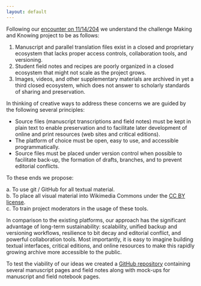 ```yaml
---
layout: default
---
```


Following our [encounter on 11/14/204](http://xpmethod.plaintext.in/events/public-discourse/pamela-smith.html) we understand the challenge Making and Knowing project to be as follows:

1. Manuscript and parallel translation files exist in a closed and proprietary ecosystem that lacks proper access controls, collaboration tools, and versioning.
2. Student field notes and recipes are poorly organized in a closed ecosystem that might not scale as the project grows.
3. Images, videos, and other supplementary materials are archived in yet a third closed ecosystem, which does not answer to scholarly standards of sharing and preservation.

In thinking of creative ways to address these concerns we are guided by the following several principles:

- Source files (manuscript transcriptions and field notes) must be kept in plain text to enable preservation and to facilitate later development of online and print resources (web sites and critical editions).
- The platform of choice must be open, easy to use, and accessible programmatically.
- Source files must be placed under version control when possible to facilitate back-up, the formation of drafts, branches, and to prevent editorial conflicts.

To these ends we propose:

a. To use git / GitHub for all textual material.  
b. To place all visual material into Wikimedia Commons under the [CC BY license](http://creativecommons.org/licenses/by/3.0/).  
c. To train project moderators in the usage of these tools.  

In comparison to the existing platforms, our approach has the significant advantage of long-term sustainability: scalability, unified backup and versioning workflows, resilience to bit decay and editorial conflict, and powerful collaboration tools. Most importantly, it is easy to imagine building textual interfaces, critical editions, and online resources to make this rapidly growing archive more accessible to the public.

To test the viability of our ideas we created a [GitHub repository](https://github.com/xpmethod/making-knowing) containing several manuscript pages and field notes along with mock-ups for manuscript and field notebook pages.

